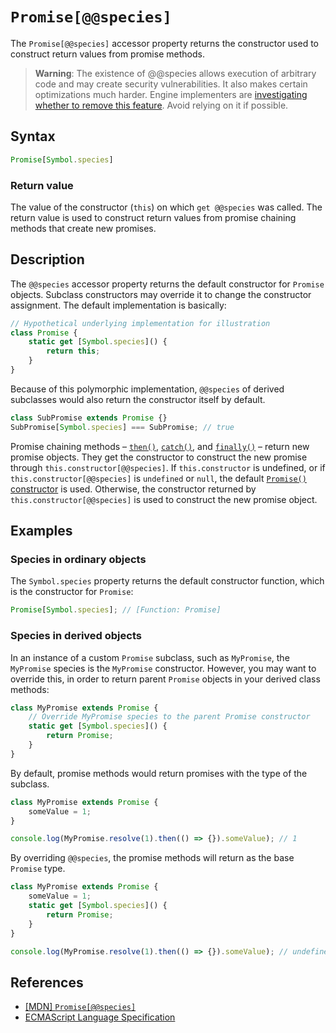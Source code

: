 # `Promise[@@species]`

The `Promise[@@species]` accessor property returns the constructor used to construct return values from promise methods.

> **Warning**: The existence of @@species allows execution of arbitrary code and may create security vulnerabilities. It also makes certain optimizations much harder. Engine implementers are [investigating whether to remove this feature](https://github.com/tc39/proposal-rm-builtin-subclassing). Avoid relying on it if possible.

## Syntax

```js
Promise[Symbol.species]
```

### Return value

The value of the constructor (`this`) on which `get @@species` was called. The return value is used to construct return values from promise chaining methods that create new promises.

## Description

The `@@species` accessor property returns the default constructor for `Promise` objects. Subclass constructors may override it to change the constructor assignment. The default implementation is basically:

```js
// Hypothetical underlying implementation for illustration
class Promise {
    static get [Symbol.species]() {
        return this;
    }
}
```

Because of this polymorphic implementation, `@@species` of derived subclasses would also return the constructor itself by default.

```js
class SubPromise extends Promise {}
SubPromise[Symbol.species] === SubPromise; // true
```

Promise chaining methods – [`then()`](./methods/Promise.prototype.then.md), [`catch()`](./methods/Promise.prototype.catch.md), and [`finally()`](./methods/Promise.prototype.finally.md) – return new promise objects. They get the constructor to construct the new promise through `this.constructor[@@species]`. If `this.constructor` is undefined, or if `this.constructor[@@species]` is `undefined` or `null`, the default [`Promise()` constructor](../promise/Promise%20constructor.md) is used. Otherwise, the constructor returned by `this.constructor[@@species]` is used to construct the new promise object.

## Examples

### Species in ordinary objects

The `Symbol.species` property returns the default constructor function, which is the constructor for `Promise`:

```js
Promise[Symbol.species]; // [Function: Promise]
```

### Species in derived objects

In an instance of a custom `Promise` subclass, such as `MyPromise`, the `MyPromise` species is the `MyPromise` constructor. However, you may want to override this, in order to return parent `Promise` objects in your derived class methods:

```js
class MyPromise extends Promise {
    // Override MyPromise species to the parent Promise constructor
    static get [Symbol.species]() {
        return Promise;
    }
}
```

By default, promise methods would return promises with the type of the subclass.

```js
class MyPromise extends Promise {
    someValue = 1;
}

console.log(MyPromise.resolve(1).then(() => {}).someValue); // 1
```

By overriding `@@species`, the promise methods will return as the base `Promise` type.

```js
class MyPromise extends Promise {
    someValue = 1;
    static get [Symbol.species]() {
        return Promise;
    }
}

console.log(MyPromise.resolve(1).then(() => {}).someValue); // undefined
```

## References

* [[MDN] `Promise[@@species]`](https://developer.mozilla.org/en-US/docs/Web/JavaScript/Reference/Global_Objects/Promise/@@species)
* [ECMAScript Language Specification](https://tc39.es/ecma262/multipage/control-abstraction-objects.html#sec-get-promise-@@species)